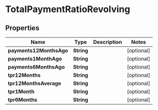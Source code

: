 

# TotalPaymentRatioRevolving


## Properties

| Name | Type | Description | Notes |
|------------ | ------------- | ------------- | -------------|
|**payments12MonthsAgo** | **String** |  |  [optional] |
|**payments1MonthAgo** | **String** |  |  [optional] |
|**payments6MonthsAgo** | **String** |  |  [optional] |
|**tpr12Months** | **String** |  |  [optional] |
|**tpr12MonthsAverage** | **String** |  |  [optional] |
|**tpr1Month** | **String** |  |  [optional] |
|**tpr6Months** | **String** |  |  [optional] |



